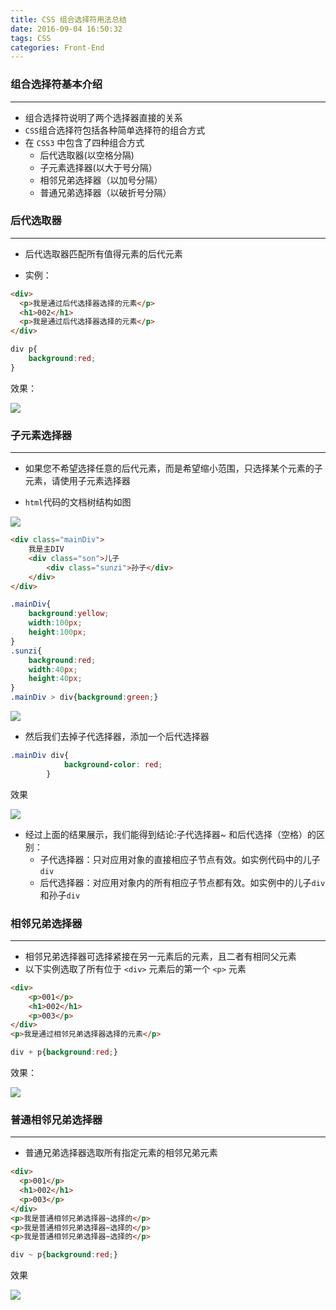 ```yaml
---
title: CSS 组合选择符用法总结
date: 2016-09-04 16:50:32
tags: CSS
categories: Front-End
---
```


### 组合选择符基本介绍
---
<!--more-->
- 组合选择符说明了两个选择器直接的关系
- `CSS`组合选择符包括各种简单选择符的组合方式
- 在 `CSS3` 中包含了四种组合方式
    - 后代选取器(以空格分隔)
    - 子元素选择器(以大于号分隔）
    - 相邻兄弟选择器（以加号分隔）
    - 普通兄弟选择器（以破折号分隔）



### 后代选取器
---

- 后代选取器匹配所有值得元素的后代元素
    
- 实例：
    
```html
<div>
  <p>我是通过后代选择器选择的元素</p>
  <h1>002</h1>
  <p>我是通过后代选择器选择的元素</p>
</div>	
```

```css
div p{
    background:red;
}
```

效果：

![](http://7xq6al.com1.z0.glb.clouddn.com/%E5%90%8E%E4%BB%A3%E9%80%89%E6%8B%A9%E5%99%A8.png)


### 子元素选择器
---

- 如果您不希望选择任意的后代元素，而是希望缩小范围，只选择某个元素的子元素，请使用子元素选择器

- `html`代码的文档树结构如图

![](http://7xq6al.com1.z0.glb.clouddn.com/div.png)

```html
<div class="mainDiv">
    我是主DIV
    <div class="son">儿子
        <div class="sunzi">孙子</div>
    </div>
</div>
```

```css
.mainDiv{
	background:yellow;
	width:100px;
	height:100px;
}
.sunzi{
	background:red;
	width:40px;
	height:40px;
}
.mainDiv > div{background:green;}
```

![](http://7xq6al.com1.z0.glb.clouddn.com/%E5%AD%90%E4%BB%A3.png)

- 然后我们去掉子代选择器，添加一个后代选择器

```css
.mainDiv div{
            background-color: red;
        }
```

效果

![](http://7xq6al.com1.z0.glb.clouddn.com/%E5%90%8E%E4%BB%A31.png)


- 经过上面的结果展示，我们能得到结论:子代选择器~ 和后代选择（空格）的区别：
    - 子代选择器：只对应用对象的直接相应子节点有效。如实例代码中的儿子`div`
    - 后代选择器：对应用对象内的所有相应子节点都有效。如实例中的儿子`div`和孙子`div`



### 相邻兄弟选择器
---

- 相邻兄弟选择器可选择紧接在另一元素后的元素，且二者有相同父元素
- 以下实例选取了所有位于 `<div>` 元素后的第一个 `<p>` 元素
    
```html
<div>
	<p>001</p>
	<h1>002</h1>
	<p>003</p>
</div>	
<p>我是通过相邻兄弟选择器选择的元素</p>

```

```css
div + p{background:red;}
```

效果：

![](http://7xq6al.com1.z0.glb.clouddn.com/%E7%9B%B8%E9%82%BB%E5%85%84%E5%BC%9F%E9%80%89%E6%8B%A9%E5%99%A8.png)


### 普通相邻兄弟选择器
---

- 普通兄弟选择器选取所有指定元素的相邻兄弟元素
  
```html
<div>
  <p>001</p>
  <h1>002</h1>
  <p>003</p>
</div>	
<p>我是普通相邻兄弟选择器~选择的</p>
<p>我是普通相邻兄弟选择器~选择的</p>
<p>我是普通相邻兄弟选择器~选择的</p>
```

```css
div ~ p{background:red;}
```

效果

![](http://7xq6al.com1.z0.glb.clouddn.com/%E6%99%AE%E9%80%9A%E7%9B%B8%E9%82%BB%E5%85%84%E5%BC%9F%E9%80%89%E6%8B%A9%E5%99%A8.png)
